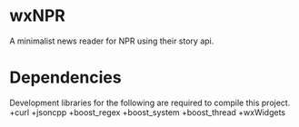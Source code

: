 wxNPR
=====
A minimalist news reader for NPR using their story api.

Dependencies
============
Development libraries for the following are required to compile this project.
+curl
+jsoncpp
+boost_regex
+boost_system
+boost_thread
+wxWidgets
